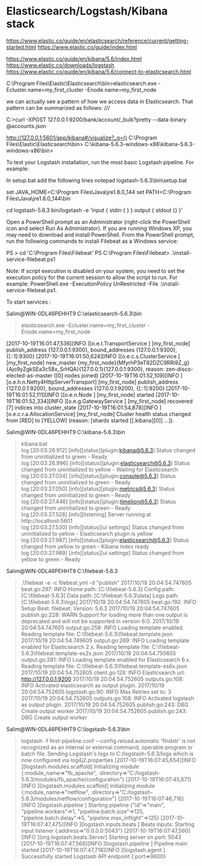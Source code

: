 # Elasticsearch/Logstash/Kibana stack
https://www.elastic.co/guide/en/elasticsearch/reference/current/getting-started.html
https://www.elastic.co/guide/index.html

https://www.elastic.co/guide/en/kibana/5.6/index.html
https://www.elastic.co/downloads/logstash
https://www.elastic.co/guide/en/kibana/5.6/connect-to-elasticsearch.html

C:\Program Files\Elastic\Elasticsearch\bin>elasticsearch.exe -Ecluster.name=my_first_cluster -Enode.name=my_first_node

we can actually see a pattern of how we access data in Elasticsearch. That pattern can be summarized as follows:
<REST Verb> /<Index>/<Type>/<ID>



C:\>curl -XPOST 127.0.0.1:9200/bank/account/_bulk?pretty --data-binary @accounts.json

http://127.0.0.1:5601/app/kibana#/visualize?_g=()
C:\Program Files\Elastic\Elasticsearch\bin>
C:\kibana-5.6.3-windows-x86\kibana-5.6.3-windows-x86\bin>


To test your Logstash installation, run the most basic Logstash pipeline. For example:

In setup.bat add the following lines
notepad logstash-5.6.3\bin\setup.bat

set JAVA_HOME=C:\Program Files\Java\jre1.8.0_144
set PATH=C:\Program Files\Java\jre1.8.0_144\bin

cd logstash-5.6.3
bin/logstash -e 'input { stdin { } } output { stdout {} }'


Open a PowerShell prompt as an Administrator (right-click the PowerShell icon and select Run As Administrator). 
If you are running Windows XP, you may need to download and install PowerShell.
From the PowerShell prompt, run the following commands to install Filebeat as a Windows service:

PS > cd 'C:\Program Files\Filebeat'
PS C:\Program Files\Filebeat> .\install-service-filebeat.ps1

Note:
If script execution is disabled on your system, you need to set the execution policy for the current session to allow
the script to run. For example: PowerShell.exe -ExecutionPolicy UnRestricted -File .\install-service-filebeat.ps1.


To start services :

Salim@WIN-0DL46PEHHT9 C:\elasticsearch-5.6.3\bin
> elasticsearch.exe -Ecluster.name=my_first_cluster -Enode.name=my_first_node

[2017-10-19T16:01:47,536][INFO ][o.e.t.TransportService   ] [my_first_node] publish_address {127.0.0.1:9300}, bound_addresses {127.0.0.1:9300}, {[::1]:9300}
[2017-10-19T16:01:50,624][INFO ][o.e.c.s.ClusterService   ] [my_first_node] new_master {my_first_node}{MfyrhP3eT82DZC9RRi9Z_g}{Ajo9yZgkSEa3c58x_SrHQA}{127.0.0.1}{127.0.0.1:9300}, reason: zen-disco-elected-as-master ([0] nodes joined)
[2017-10-19T16:01:52,109][INFO ][o.e.h.n.Netty4HttpServerTransport] [my_first_node] publish_address {127.0.0.1:9200}, bound_addresses {127.0.0.1:9200}, {[::1]:9200}
[2017-10-19T16:01:52,111][INFO ][o.e.n.Node               ] [my_first_node] started
[2017-10-19T16:01:52,334][INFO ][o.e.g.GatewayService     ] [my_first_node] recovered [7] indices into cluster_state
[2017-10-19T16:01:54,878][INFO ][o.e.c.r.a.AllocationService] [my_first_node] Cluster health status changed from [RED] to [YELLOW] (reason: [shards started [[.kibana][0]] ...]).


Salim@WIN-0DL46PEHHT9 C:\kibana-5.6.3\bin                                                                                                               
> kibana.bat                                                                                                                                            
  log   [20:03:26.912] [info][status][plugin:kibana@5.6.3] Status changed from uninitialized to green - Ready                                           
  log   [20:03:26.996] [info][status][plugin:elasticsearch@5.6.3] Status changed from uninitialized to yellow - Waiting for Elasticsearch               
  log   [20:03:27.034] [info][status][plugin:console@5.6.3] Status changed from uninitialized to green - Ready                                          
  log   [20:03:27.050] [info][status][plugin:metrics@5.6.3] Status changed from uninitialized to green - Ready                                          
  log   [20:03:27.446] [info][status][plugin:timelion@5.6.3] Status changed from uninitialized to green - Ready                                         
  log   [20:03:27.528] [info][listening] Server running at http://localhost:5601                                                                        
  log   [20:03:27.530] [info][status][ui settings] Status changed from uninitialized to yellow - Elasticsearch plugin is yellow                         
  log   [20:03:27.987] [info][status][plugin:elasticsearch@5.6.3] Status changed from yellow to green - Kibana index ready                              
  log   [20:03:27.989] [info][status][ui settings] Status changed from yellow to green - Ready                                                          
                                                                                                                                                        
    
Salim@WIN-0DL46PEHHT9 C:\filebeat-5.6.3
> .\filebeat -e -c filebeat.yml -d "publish"
2017/10/19 20:04:54.747605 beat.go:297: INFO Home path: [C:\filebeat-5.6.3] Config path: [C:\filebeat-5.6.3] Data path: [C:\filebeat-5.6.3\data] Logs path: [C:\filebeat-5.6.3\logs]
2017/10/19 20:04:54.747605 beat.go:192: INFO Setup Beat: filebeat; Version: 5.6.3
2017/10/19 20:04:54.747605 publish.go:228: WARN Support for loading more than one output is deprecated and will not be supported in version 6.0.
2017/10/19 20:04:54.747605 output.go:258: INFO Loading template enabled. Reading template file: C:\filebeat-5.6.3\filebeat.template.json
2017/10/19 20:04:54.749605 output.go:269: INFO Loading template enabled for Elasticsearch 2.x. Reading template file: C:\filebeat-5.6.3\filebeat.template-es2x.json
2017/10/19 20:04:54.750605 output.go:281: INFO Loading template enabled for Elasticsearch 6.x. Reading template file: C:\filebeat-5.6.3\filebeat.template-es6x.json
2017/10/19 20:04:54.752605 client.go:128: INFO Elasticsearch url: http://127.0.0.1:9200
2017/10/19 20:04:54.752605 outputs.go:108: INFO Activated elasticsearch as output plugin.
2017/10/19 20:04:54.752605 logstash.go:90: INFO Max Retries set to: 3
2017/10/19 20:04:54.752605 outputs.go:108: INFO Activated logstash as output plugin.
2017/10/19 20:04:54.752605 publish.go:243: DBG  Create output worker
2017/10/19 20:04:54.752605 publish.go:243: DBG  Create output worker    


Salim@WIN-0DL46PEHHT9 C:\logstash-5.6.3\bin
> logstash -f first-pipeline.conf --config.reload.automatic 
'findstr' is not recognized as an internal or external command, operable program or batch file.
Sending Logstash's logs to C:/logstash-5.6.3/logs which is now configured via log4j2.properties
[2017-10-19T16:07:45,654][INFO ][logstash.modules.scaffold] Initializing module {:module_name=>"fb_apache", :directory=>"C:/logstash-5.6.3/modules/fb_apache/configuration"}
[2017-10-19T16:07:45,671][INFO ][logstash.modules.scaffold] Initializing module {:module_name=>"netflow", :directory=>"C:/logstash-5.6.3/modules/netflow/configuration"}
[2017-10-19T16:07:46,716][INFO ][logstash.pipeline        ] Starting pipeline {"id"=>"main", "pipeline.workers"=>1, "pipeline.batch.size"=>125, "pipeline.batch.delay"=>5, "pipeline.max_inflight"=>125}
[2017-10-19T16:07:47,475][INFO ][logstash.inputs.beats    ] Beats inputs: Starting input listener {:address=>"0.0.0.0:5043"}
[2017-10-19T16:07:47,560][INFO ][org.logstash.beats.Server] Starting server on port: 5043
[2017-10-19T16:07:47,568][INFO ][logstash.pipeline        ] Pipeline main started
[2017-10-19T16:07:47,718][INFO ][logstash.agent           ] Successfully started Logstash API endpoint {:port=>9600}                                                                                                                                            